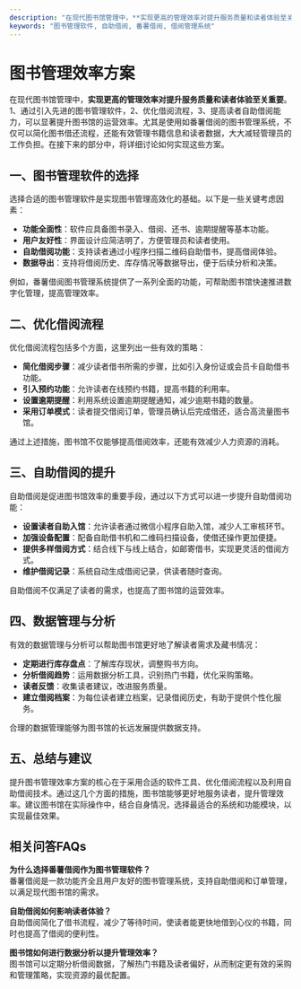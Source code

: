 ```yaml
---
description: "在现代图书馆管理中，**实现更高的管理效率对提升服务质量和读者体验至关重要**。1、通过引入先进的图书管理软件，2、优化借阅流程，3、提高读者自助借阅能力，可以显著提升图书馆的运营效率。尤其是使用如番薯借阅的图书管理系统，不仅可以简化图书借还流程，还能有效管理书籍信息和读者数据，大大减轻管理员的工作负担。在接下来的部分中，将详细讨论如何实现这些方案。"
keywords: "图书管理软件, 自助借阅, 番薯借阅, 借阅管理系统"
---
```

# 图书管理效率方案

在现代图书馆管理中，**实现更高的管理效率对提升服务质量和读者体验至关重要**。1、通过引入先进的图书管理软件，2、优化借阅流程，3、提高读者自助借阅能力，可以显著提升图书馆的运营效率。尤其是使用如番薯借阅的图书管理系统，不仅可以简化图书借还流程，还能有效管理书籍信息和读者数据，大大减轻管理员的工作负担。在接下来的部分中，将详细讨论如何实现这些方案。

## **一、图书管理软件的选择**

选择合适的图书管理软件是实现图书管理高效化的基础。以下是一些关键考虑因素：

- **功能全面性**：软件应具备图书录入、借阅、还书、逾期提醒等基本功能。
- **用户友好性**：界面设计应简洁明了，方便管理员和读者使用。
- **自助借阅功能**：支持读者通过小程序扫描二维码自助借书，提高借阅体验。
- **数据导出**：支持将借阅历史、库存情况等数据导出，便于后续分析和决策。

例如，番薯借阅图书管理系统提供了一系列全面的功能，可帮助图书馆快速推进数字化管理，提高管理效率。

## **二、优化借阅流程**

优化借阅流程包括多个方面，这里列出一些有效的策略：

- **简化借阅步骤**：减少读者借书所需的步骤，比如引入身份证或会员卡自助借书功能。
- **引入预约功能**：允许读者在线预约书籍，提高书籍的利用率。
- **设置逾期提醒**：利用系统设置逾期提醒通知，减少逾期书籍的数量。
- **采用订单模式**：读者提交借阅订单，管理员确认后完成借还，适合高流量图书馆。

通过上述措施，图书馆不仅能够提高借阅效率，还能有效减少人力资源的消耗。

## **三、自助借阅的提升**

自助借阅是促进图书馆效率的重要手段，通过以下方式可以进一步提升自助借阅功能：

- **设置读者自助入馆**：允许读者通过微信小程序自助入馆，减少人工审核环节。
- **加强设备配置**：配备自助借书机和二维码扫描设备，使借还操作更加便捷。
- **提供多样借阅方式**：结合线下与线上结合，如邮寄借书，实现更灵活的借阅方式。
- **维护借阅记录**：系统自动生成借阅记录，供读者随时查询。

自助借阅不仅满足了读者的需求，也提高了图书馆的运营效率。

## **四、数据管理与分析**

有效的数据管理与分析可以帮助图书馆更好地了解读者需求及藏书情况：

- **定期进行库存盘点**：了解库存现状，调整购书方向。
- **分析借阅趋势**：运用数据分析工具，识别热门书籍，优化采购策略。
- **读者反馈**：收集读者建议，改进服务质量。
- **建立借阅档案**：为每位读者建立档案，记录借阅历史，有助于提供个性化服务。

合理的数据管理能够为图书馆的长远发展提供数据支持。

## **五、总结与建议**

提升图书管理效率方案的核心在于采用合适的软件工具、优化借阅流程以及利用自助借阅技术。通过这几个方面的措施，图书馆能够更好地服务读者，提升管理效率。建议图书馆在实际操作中，结合自身情况，选择最适合的系统和功能模块，以实现最佳效果。

## 相关问答FAQs

**为什么选择番薯借阅作为图书管理软件？**  
番薯借阅是一款功能齐全且用户友好的图书管理系统，支持自助借阅和订单管理，以满足现代图书馆的需求。

**自助借阅如何影响读者体验？**  
自助借阅简化了借书流程，减少了等待时间，使读者能更快地借到心仪的书籍，同时也提高了借阅的便利性。

**图书馆如何进行数据分析以提升管理效率？**  
图书馆可以定期分析借阅数据，了解热门书籍及读者偏好，从而制定更有效的采购和管理策略，实现资源的最优配置。
